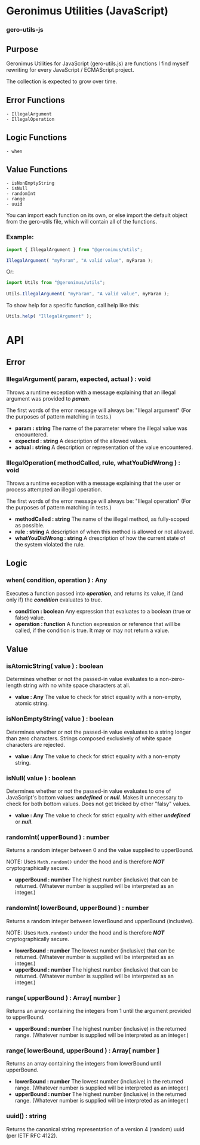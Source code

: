 # Geronimus Utilities (JavaScript)
### gero-utils-js

## Purpose
Geronimus Utilities for JavaScript (gero-utils.js) are functions I find myself rewriting for every JavaScript / ECMAScript project.

The collection is expected to grow over time.

## Error Functions
    - IllegalArgument
    - IllegalOperation

## Logic Functions
    - when

## Value Functions
    - isNonEmptyString
    - isNull
    - randomInt
    - range
    - uuid

You can import each function on its own, or else import the default object from the gero-utils file, which will contain all of the functions.

### Example:

```javascript
import { IllegalArgument } from "@geronimus/utils";

IllegalArgument( "myParam", "A valid value", myParam );
```

Or:

```javascript
import Utils from "@geronimus/utils";
  
Utils.IllegalArgument( "myParam", "A valid value", myParam );
```
  

To show help for a specific function, call help like this:

```javascript
Utils.help( "IllegalArgument" );
```
  
# API

## Error

### IllegalArgument( param, expected, actual ) : void

Throws a runtime exception with a message explaining that an illegal argument was provided to ___param___.

The first words of the error message will always be: "Illegal argument" (For the purposes of pattern matching in tests.)

- __param : string__ The name of the parameter where the illegal value was encountered.
- __expected : string__ A description of the allowed values.
- __actual : string__ A description or representation of the value encountered.

### IllegalOperation( methodCalled, rule, whatYouDidWrong ) : void

Throws a runtime exception with a message explaining that the user or process attempted an illegal operation.

The first words of the error message will always be: "Illegal operation" (For the purposes of pattern matching in tests.)

- __methodCalled : string__ The name of the illegal method, as fully-scoped as possible.
- __rule : string__ A description of when this method is allowed or not allowed.
- __whatYouDidWrong : string__ A drescription of how the current state of the system violated the rule.


## Logic

### when( condition, operation ) : Any

Executes a function passed into ___operation___, and returns its value, if (and only if) the ___condition___
evaluates to true.

- __condition : boolean__ Any expression that evaluates to a boolean (true or false) value.
- __operation : function__ A function expression or reference that will be called, if the condition is true. It may or may not return a value.

## Value

### isAtomicString( value ) : boolean

Determines whether or not the passed-in value evaluates to a non-zero-length string with no white space characters at all.

- __value : Any__ The value to check for strict equality with a non-empty, atomic string.

### isNonEmptyString( value ) : boolean

Determines whether or not the passed-in value evaluates to a string longer than zero characters.
Strings composed exclusively of white space characters are rejected.

- __value : Any__ The value to check for strict equality with a non-empty string.

### isNull( value ) : boolean

Determines whether or not the passed-in value evaluates to one of JavaScript's bottom values: ___undefined___ or ___null___.
Makes it unnecessary to check for both bottom values. Does not get tricked by other "falsy" values.

- __value : Any__ The value to check for strict equality with either ___undefined___ or ___null___.

### randomInt( upperBound ) : number

Returns a random integer between 0 and the value supplied to upperBound.

NOTE: Uses `Math.random()` under the hood and is therefore ___NOT___ cryptographically secure.

- __upperBound : number__ The highest number (inclusive) that can be returned. (Whatever number is supplied will be interpreted as an integer.)

### randomInt( lowerBound, upperBound ) : number

Returns a random integer between lowerBound and upperBound (inclusive).

NOTE: Uses `Math.random()` under the hood and is therefore ___NOT___ cryptographically secure.

- __lowerBound : number__ The lowest number (inclusive) that can be returned. (Whatever number is supplied will be interpreted as an integer.)
- __upperBound : number__ The highest number (inclusive) that can be returned. (Whatever number is supplied will be interpreted as an integer.)

### range( upperBound ) : Array[ number ]

Returns an array containing the integers from 1 until the argument provided to upperBound.

- __upperBound : number__ The highest number (inclusive) in the returned range. (Whatever number is supplied will be interpreted as an integer.)

### range( lowerBound, upperBound ) : Array[ number ]

Returns an array containing the integers from lowerBound until  upperBound.

- __lowerBound : number__ The lowest number (inclusive) in the returned range. (Whatever number is supplied will be interpreted as an integer.)
- __upperBound : number__ The highest number (inclusive) in the returned range. (Whatever number is supplied will be interpreted as an integer.)

### uuid() : string

Returns the canonical string representation of a version 4 (random) uuid (per IETF RFC 4122).

